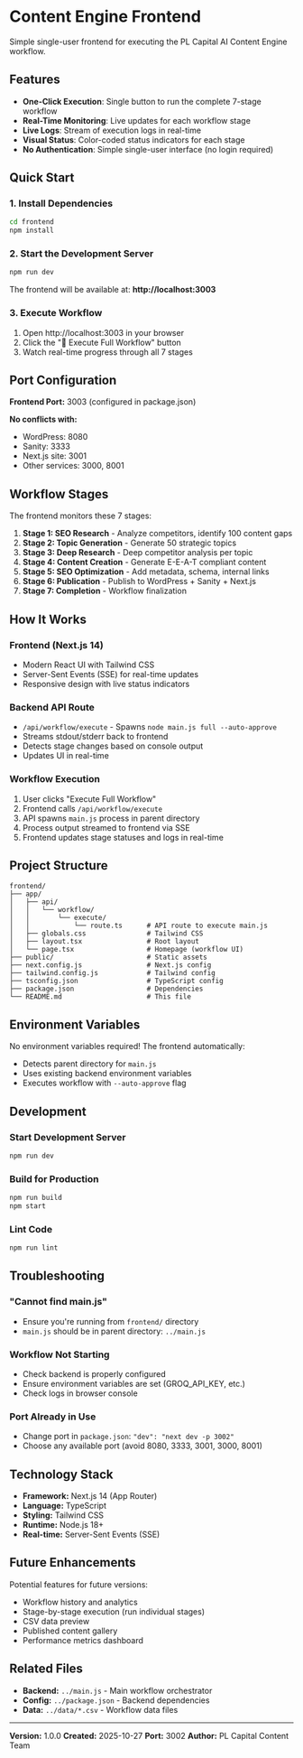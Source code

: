 # Content Engine Frontend

Simple single-user frontend for executing the PL Capital AI Content Engine workflow.

## Features

- **One-Click Execution**: Single button to run the complete 7-stage workflow
- **Real-Time Monitoring**: Live updates for each workflow stage
- **Live Logs**: Stream of execution logs in real-time
- **Visual Status**: Color-coded status indicators for each stage
- **No Authentication**: Simple single-user interface (no login required)

## Quick Start

### 1. Install Dependencies

```bash
cd frontend
npm install
```

### 2. Start the Development Server

```bash
npm run dev
```

The frontend will be available at: **http://localhost:3003**

### 3. Execute Workflow

1. Open http://localhost:3003 in your browser
2. Click the "🚀 Execute Full Workflow" button
3. Watch real-time progress through all 7 stages

## Port Configuration

**Frontend Port:** 3003 (configured in package.json)

**No conflicts with:**
- WordPress: 8080
- Sanity: 3333
- Next.js site: 3001
- Other services: 3000, 8001

## Workflow Stages

The frontend monitors these 7 stages:

1. **Stage 1: SEO Research** - Analyze competitors, identify 100 content gaps
2. **Stage 2: Topic Generation** - Generate 50 strategic topics
3. **Stage 3: Deep Research** - Deep competitor analysis per topic
4. **Stage 4: Content Creation** - Generate E-E-A-T compliant content
5. **Stage 5: SEO Optimization** - Add metadata, schema, internal links
6. **Stage 6: Publication** - Publish to WordPress + Sanity + Next.js
7. **Stage 7: Completion** - Workflow finalization

## How It Works

### Frontend (Next.js 14)
- Modern React UI with Tailwind CSS
- Server-Sent Events (SSE) for real-time updates
- Responsive design with live status indicators

### Backend API Route
- `/api/workflow/execute` - Spawns `node main.js full --auto-approve`
- Streams stdout/stderr back to frontend
- Detects stage changes based on console output
- Updates UI in real-time

### Workflow Execution
1. User clicks "Execute Full Workflow"
2. Frontend calls `/api/workflow/execute`
3. API spawns `main.js` process in parent directory
4. Process output streamed to frontend via SSE
5. Frontend updates stage statuses and logs in real-time

## Project Structure

```
frontend/
├── app/
│   ├── api/
│   │   └── workflow/
│   │       └── execute/
│   │           └── route.ts      # API route to execute main.js
│   ├── globals.css               # Tailwind CSS
│   ├── layout.tsx                # Root layout
│   └── page.tsx                  # Homepage (workflow UI)
├── public/                       # Static assets
├── next.config.js                # Next.js config
├── tailwind.config.js            # Tailwind config
├── tsconfig.json                 # TypeScript config
├── package.json                  # Dependencies
└── README.md                     # This file
```

## Environment Variables

No environment variables required! The frontend automatically:
- Detects parent directory for `main.js`
- Uses existing backend environment variables
- Executes workflow with `--auto-approve` flag

## Development

### Start Development Server
```bash
npm run dev
```

### Build for Production
```bash
npm run build
npm start
```

### Lint Code
```bash
npm run lint
```

## Troubleshooting

### "Cannot find main.js"
- Ensure you're running from `frontend/` directory
- `main.js` should be in parent directory: `../main.js`

### Workflow Not Starting
- Check backend is properly configured
- Ensure environment variables are set (GROQ_API_KEY, etc.)
- Check logs in browser console

### Port Already in Use
- Change port in `package.json`: `"dev": "next dev -p 3002"`
- Choose any available port (avoid 8080, 3333, 3001, 3000, 8001)

## Technology Stack

- **Framework:** Next.js 14 (App Router)
- **Language:** TypeScript
- **Styling:** Tailwind CSS
- **Runtime:** Node.js 18+
- **Real-time:** Server-Sent Events (SSE)

## Future Enhancements

Potential features for future versions:
- Workflow history and analytics
- Stage-by-stage execution (run individual stages)
- CSV data preview
- Published content gallery
- Performance metrics dashboard

## Related Files

- **Backend:** `../main.js` - Main workflow orchestrator
- **Config:** `../package.json` - Backend dependencies
- **Data:** `../data/*.csv` - Workflow data files

---

**Version:** 1.0.0
**Created:** 2025-10-27
**Port:** 3002
**Author:** PL Capital Content Team
